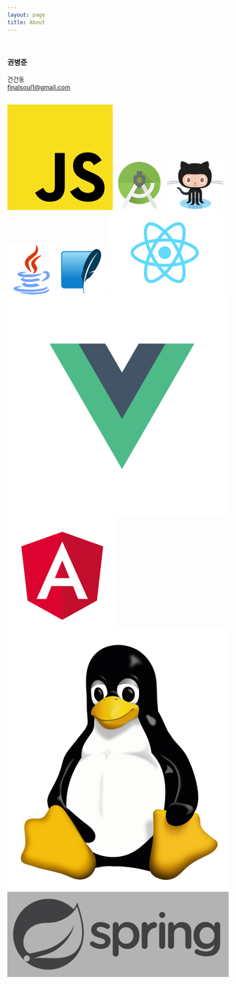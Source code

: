 ```yaml
---
layout: page
title: About
---
```

<br>

<div class="about">

  <!-- <img class="img -round" src="/public/img/profile7.png"> -->
  <h3>권병준</h3>

  건건동<br>
  finalsoul1@gmail.com

  <br>

  <img class="about-icon" src="/public/img/javascript.png">
  <img class="about-icon" src="/public/img/AS.png">
  <img class="about-icon" src="/public/img/Git.png">
  <img class="about-icon" src="/public/img/Java.png">
  <!-- <img class="about-icon" src="/public/img/MariaDB.png"> -->
  <img class="about-icon" src="/public/img/SQL.png">
  <img class="about-icon" src="/public/img/react.png">
  <img class="about-icon" src="/public/img/Vue.png">
  <img class="about-icon" src="/public/img/angular.png">
  <img class="about-icon" src="/public/img/linux.png">

  <!-- <img class="about-iconSF" src="/public/img/centos-logo.png"> -->
  <img class="about-iconSF" src="/public/img/bw-spring.png">

</div>
